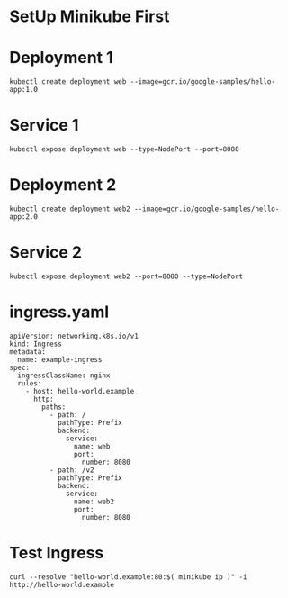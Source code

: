 # SetUp Minikube First
# Deployment 1
````
kubectl create deployment web --image=gcr.io/google-samples/hello-app:1.0
````
# Service 1
````
kubectl expose deployment web --type=NodePort --port=8080
````
# Deployment 2
````
kubectl create deployment web2 --image=gcr.io/google-samples/hello-app:2.0 
````
# Service 2
````
kubectl expose deployment web2 --port=8080 --type=NodePort
````
# ingress.yaml
````
apiVersion: networking.k8s.io/v1
kind: Ingress
metadata:
  name: example-ingress
spec:
  ingressClassName: nginx
  rules:
    - host: hello-world.example
      http:
        paths:
          - path: /
            pathType: Prefix
            backend:
              service:
                name: web
                port:
                  number: 8080
          - path: /v2
            pathType: Prefix
            backend:
              service:
                name: web2
                port:
                  number: 8080
````


# Test Ingress
````
curl --resolve "hello-world.example:80:$( minikube ip )" -i http://hello-world.example
````
